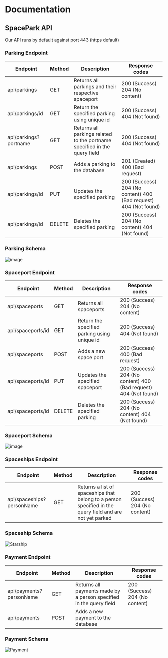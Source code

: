 # Documentation

## SpacePark API
Our API runs by default against port 443 (https default)

### Parking Endpoint
| Endpoint              | Method | Description                                                                | Response codes                                                   |
|-----------------------|--------|----------------------------------------------------------------------------|------------------------------------------------------------------|
| api/parkings          | GET    | Returns all parkings and their respective spaceport                        | 200 (Success) 204 (No content)                                   |
| api/parkings/id       | GET    | Return the specified parking using unique id                               | 200 (Success) 404 (Not found)                                    |
| api/parkings?portname | GET    | Returns all parkings related to the portname  specified in the query field | 200 (Success) 404 (Not found)                                    |
| api/parkings          | POST   | Adds a parking to  the database                                            | 201 (Created) 400 (Bad request)                                  |
| api/parkings/id       | PUT    | Updates the specified parking                                              | 200 (Success) 204 (No content) 400 (Bad request) 404 (Not found) |
| api/parkings/id       | DELETE | Deletes the specified parking                                              | 200 (Success) 204 (No content) 404 (Not found)                   |

### Parking Schema
![image](https://user-images.githubusercontent.com/58253756/117141078-6bd57c80-adae-11eb-8269-1d251e85d1ef.png)

### Spaceport Endpoint
| Endpoint          | Method | Description                                          | Response codes                                                   |
|-------------------|--------|------------------------------------------------------|------------------------------------------------------------------|
| api/spaceports    | GET    | Returns all spaceports                               | 200 (Success) 204 (No content)                                   |
| api/spaceports/id | GET    | Return the specified parking using unique id         | 200 (Success) 404 (Not found)                                    |
| api/spaceports    | POST   | Adds a new space port                                | 200 (Success) 400 (Bad request)                                  |
| api/spaceports/id | PUT    | Updates the specified spaceport                      | 200 (Success) 204 (No content) 400 (Bad request) 404 (Not found) |
| api/spaceports/id | DELETE | Deletes the specified parking                        | 200 (Success) 204 (No content) 404 (Not found)                   |

### Spaceport Schema
![image](https://user-images.githubusercontent.com/58253756/117141052-62e4ab00-adae-11eb-9015-f3345cd40149.png)

### Spaceships Endpoint
| Endpoint                  | Method | Description                                                         | Response codes                            |
|---------------------------|--------|---------------------------------------------------------------------|-------------------------------------------|
| api/spaceships?personName | GET    | Returns a list of spaceships that belong to a person specified in the query field and are not yet parked       | 200 (Success) 204 (No content)            |


### Spaceship Schema
![Starship](https://user-images.githubusercontent.com/70198472/117455773-ca822e00-af47-11eb-810d-48c6df68f256.jpg)

### Payment Endpoint
| Endpoint                  | Method | Description                                                         | Response codes                            |
|---------------------------|--------|---------------------------------------------------------------------|-------------------------------------------|
| api/payments?personName   | GET    | Returns all payments made by a person specified in the query field  | 200 (Success) 204 (No content)            |
| api/payments              | POST   | Adds a new payment to the database                                  |                                           |

### Payment Schema
![Payment](https://user-images.githubusercontent.com/70198472/117456797-e508d700-af48-11eb-9f83-33e5fe3117f0.jpg)



